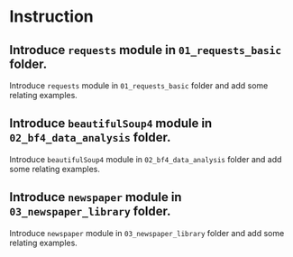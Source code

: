 # Instruction

## Introduce `requests` module in `01_requests_basic` folder.
Introduce `requests` module in `01_requests_basic` folder and add some relating examples.

## Introduce `beautifulSoup4` module in `02_bf4_data_analysis` folder.
Introduce `beautifulSoup4` module in `02_bf4_data_analysis` folder and add some relating examples.

## Introduce `newspaper` module in `03_newspaper_library` folder.
Introduce `newspaper` module in `03_newspaper_library` folder and add some relating examples.

